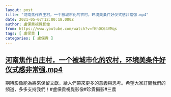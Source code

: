 ```yaml
---
layout: post
title: "河南焦作白庄村，一个被城市化的农村，环境美条件好仪式感非常强.mp4"
date: 2021-05-07T12:00:18.000Z
author: 盧保貴視覺影像
from: https://www.youtube.com/watch?v=fKhDC64VMqs
tags: [ 盧保貴 ]
categories: [ 盧保貴 ]
---
```

<!--1620388818000-->
[河南焦作白庄村，一个被城市化的农村，环境美条件好仪式感非常强.mp4](https://www.youtube.com/watch?v=fKhDC64VMqs)
------

<div>
期待影像能為將來保留文獻，給人們帶來更多的意義與思考。希望大家訂閱我們的頻道，多多支持我們！#盧保貴視覺影像#珍貴攝影#三農
</div>
